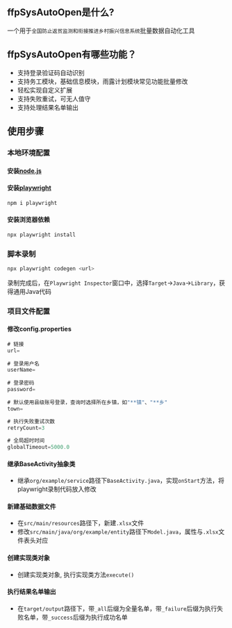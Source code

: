 
## ffpSysAutoOpen是什么?

一个用于`全国防止返贫监测和衔接推进乡村振兴信息系统`批量数据自动化工具

## ffpSysAutoOpen有哪些功能？

* 支持登录验证码自动识别
* 支持务工模块，基础信息模块，雨露计划模块常见功能批量修改
* 轻松实现自定义扩展
* 支持失败重试，可无人值守
* 支持处理结果名单输出

## 使用步骤

### 本地环境配置

#### 安装[node.js](https://nodejs.org/zh-cn)


#### 安装[playwright](https://github.com/microsoft/playwright)
```javascript
npm i playwright
```

#### 安装浏览器依赖
```javascript
npx playwright install
```

### 脚本录制
```javascript
npx playwright codegen <url>
```
录制完成后，在`Playwright Inspector`窗口中，选择`Target`->`Java`->`Library`，获得通用Java代码

### 项目文件配置
#### 修改config.properties
```javascript
# 链接
url=
    
# 登录用户名
userName=
    
# 登录密码
password=
    
# 默认使用县级账号登录，查询时选择所在乡镇，如"**镇"、"**乡"
town=
    
# 执行失败重试次数
retryCount=3

# 全局超时时间
globalTimeout=5000.0
```
#### 继承BaseActivity抽象类

* 继承`org/example/service`路径下`BaseActivity.java`，实现`onStart`方法，将playwright录制代码放入修改

#### 新建基础数据文件

* 在`src/main/resources`路径下，新建`.xlsx`文件
* 修改`src/main/java/org/example/entity`路径下`Model.java`，属性与`.xlsx`文件表头对应

#### 创建实现类对象
* 创建实现类对象, 执行实现类方法`execute()`

#### 执行结果名单输出
* 在`target/output`路径下，带`_all`后缀为全量名单，带`_failure`后缀为执行失败名单，带`_success`后缀为执行成功名单